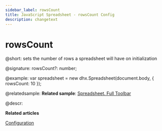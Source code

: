 ```yaml
---
sidebar_label: rowsCount
title: JavaScript Spreadsheet - rowsCount Config
description: changetext
---
```


# rowsCount

@short: sets the number of rows a spreadsheet will have on initialization

@signature: rowsCount?: number;

@example:
var spreadsheet = new dhx.Spreadsheet(document.body, {
	rowsCount: 10
});

@relatedsample:
**Related sample**: [Spreadsheet. Full Toolbar](https://snippet.dhtmlx.com/kpm017nx)

@descr:

**Related articles**

[Configuration](configuration.md#number-of-rows-and-columns)
